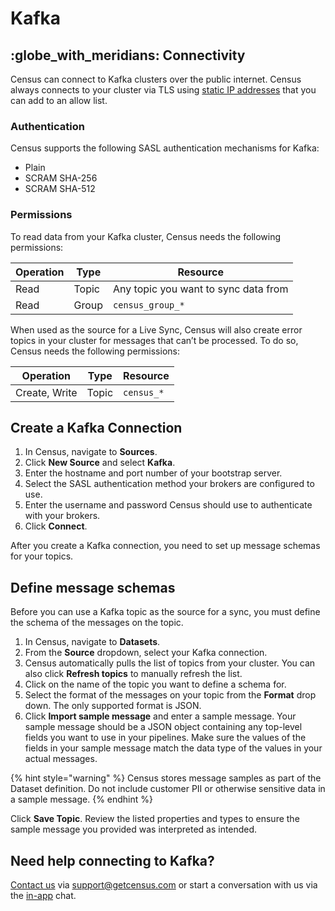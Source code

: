 # Kafka

## :globe\_with\_meridians: Connectivity

Census can connect to Kafka clusters over the public internet. Census always connects to your cluster via TLS using [static IP addresses](../../misc/security-and-privacy/regions-and-ip-addresses.md#ip-addresses) that you can add to an allow list.

### Authentication

Census supports the following SASL authentication mechanisms for Kafka:

* Plain
* SCRAM SHA-256
* SCRAM SHA-512

### Permissions

To read data from your Kafka cluster, Census needs the following permissions:

| Operation | Type  | Resource                             |
| --------- | ----- | ------------------------------------ |
| Read      | Topic | Any topic you want to sync data from |
| Read      | Group | `census_group_*`                     |

When used as the source for a Live Sync, Census will also create error topics in your cluster for messages that can’t be processed. To do so, Census needs the following permissions:

| Operation     | Type  | Resource   |
| ------------- | ----- | ---------- |
| Create, Write | Topic | `census_*` |

## Create a Kafka Connection

1. In Census, navigate to **Sources**.
2. Click **New Source** and select **Kafka**.
3. Enter the hostname and port number of your bootstrap server.
4. Select the SASL authentication method your brokers are configured to use.
5. Enter the username and password Census should use to authenticate with your brokers.
6. Click **Connect**.

After you create a Kafka connection, you need to set up message schemas for your topics.

## Define message schemas

Before you can use a Kafka topic as the source for a sync, you must define the schema of the messages on the topic.

1. In Census, navigate to **Datasets**.
2. From the **Source** dropdown, select your Kafka connection.
3. Census automatically pulls the list of topics from your cluster. You can also click **Refresh topics** to manually refresh the list.
4. Click on the name of the topic you want to define a schema for.
5. Select the format of the messages on your topic from the **Format** drop down. The only supported format is JSON.
6. Click **Import sample message** and enter a sample message. Your sample message should be a JSON object containing any top-level fields you want to use in your pipelines. Make sure the values of the fields in your sample message match the data type of the values in your actual messages.

{% hint style="warning" %}
Census stores message samples as part of the Dataset definition. Do not include customer PII or otherwise sensitive data in a sample message.
{% endhint %}

Click **Save Topic**. Review the listed properties and types to ensure the sample message you provided was interpreted as intended.

## Need help connecting to Kafka?

[Contact us](mailto:support@getcensus.com) via support@getcensus.com or start a conversation with us via the [in-app](https://app.getcensus.com) chat.
